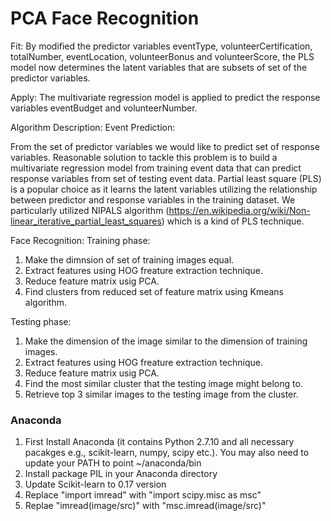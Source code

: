 # PCA Face Recognition

Fit: 
  By modified the predictor variables eventType, volunteerCertification, totalNumber, eventLocation, volunteerBonus and volunteerScore, the PLS model now determines the latent variables that are subsets of set of the predictor variables.

Apply: 
  The multivariate regression model is applied to predict the response variables eventBudget and volunteerNumber.



Algorithm Description:
Event Prediction:

From the set of predictor variables we would like to predict set of response variables. Reasonable solution to tackle this problem is to build a multivariate regression model from training event data that can predict response variables from set of testing event data. Partial least square (PLS) is a popular choice as it learns the latent variables utilizing the relationship between predictor and response variables in the training dataset. We particularly utilized NIPALS algorithm  (https://en.wikipedia.org/wiki/Non-linear_iterative_partial_least_squares) which is a kind of PLS technique.  

Face Recognition:
Training phase: 
1. Make the dimnsion of set of training images equal.
2. Extract features using HOG freature extraction technique.
3. Reduce feature matrix usig PCA.
4. Find clusters from reduced set of feature matrix using Kmeans algorithm.

Testing phase:
1. Make the dimension of the image similar to the dimension of training images.
2. Extract features using HOG freature extraction technique.
3. Reduce feature matrix usig PCA.
4. Find the most similar cluster that the testing image might belong to.
5. Retrieve top 3 similar images to the testing image from the cluster.

### Anaconda ####
1. First Install Anaconda (it contains Python 2.7.10 and all necessary pacakges e.g., scikit-learn, numpy, scipy etc.). You may also need to update your PATH to point ~/anaconda/bin
2. Install package PIL in your Anaconda directory
3. Update Scikit-learn to 0.17 version
4. Replace "import imread" with "import scipy.misc as msc"
5. Replae "imread(image/src)" with "msc.imread(image/src)"
